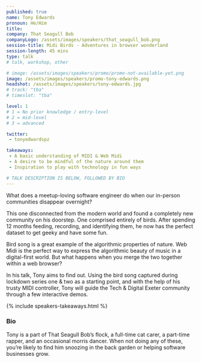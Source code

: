 ```yaml
---
published: true
name: Tony Edwards
pronoun: He/Him
title: 
company: That Seagull Bob
companyLogo: /assets/images/speakers/that_seagull_bob.png
session-title: Midi Birds - Adventures in browser wonderland
session-length: 45 mins
type: talk
# talk, workshop, other

# image: /assets/images/speakers/promo/promo-not-available-yet.png
image: /assets/images/speakers/promo-tony-edwards.png
headshot: /assets/images/speakers/tony-edwards.jpg
# track: "tba"
# timeslot: "tba"

level: 1
# 1 = No prior knowledge / entry-level
# 2 = mid-level
# 3 = advanced

twitter:
 - tonyedwardspz

takeaways:
 - A basic understanding of MIDI & Web Midi
 - A desire to be mindful of the nature around them
 - Inspiration to play with technology in fun ways 

# TALK DESCRIPTION IS BELOW, FOLLOWED BY BIO
---
```


What does a meetup-loving software engineer do when our in-person communities disappear overnight?
 
This one disconnected from the modern world and found a completely new community on his doorstep. One comprised entirely of birds. After spending 12 months feeding, recording, and identifying them, he now has the perfect dataset to get geeky and have some fun.
 
Bird song is a great example of the algorithmic properties of nature. Web Midi is the perfect way to express the algorithmic beauty of music in a digital-first world. But what happens when you merge the two together within a web browser?
 
In his talk, Tony aims to find out. Using the bird song captured during lockdown series one & two as a starting point, and with the help of his trusty MIDI controller, Tony will guide the Tech & Digital Exeter community through a few interactive demos.


{% include speakers-takeaways.html %}

<h3>Bio</h3>

Tony is a part of That Seagull Bob’s flock, a full-time cat carer, a part-time rapper, and an occasional morris dancer. When not doing any of these, you’re likely to find him snoozing in the back garden or helping software businesses grow. 
